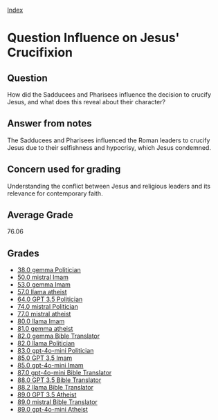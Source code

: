 
[Index](../../index.md)
# Question Influence on Jesus' Crucifixion
## Question
How did the Sadducees and Pharisees influence the decision to crucify Jesus, and what does this reveal about their character?

## Answer from notes
The Sadducees and Pharisees influenced the Roman leaders to crucify Jesus due to their selfishness and hypocrisy, which Jesus condemned.

## Concern used for grading
Understanding the conflict between Jesus and religious leaders and its relevance for contemporary faith.

## Average Grade
76.06

## Grades
 * [38.0 gemma Politician](../answers/gemma_Politician/Influence_on_Jesus__Crucifixion.md)
 * [50.0 mistral Imam](../answers/mistral_Imam/Influence_on_Jesus__Crucifixion.md)
 * [53.0 gemma Imam](../answers/gemma_Imam/Influence_on_Jesus__Crucifixion.md)
 * [57.0 llama atheist](../answers/llama_atheist/Influence_on_Jesus__Crucifixion.md)
 * [64.0 GPT 3.5 Politician](../answers/GPT_3.5_Politician/Influence_on_Jesus__Crucifixion.md)
 * [74.0 mistral Politician](../answers/mistral_Politician/Influence_on_Jesus__Crucifixion.md)
 * [77.0 mistral atheist](../answers/mistral_atheist/Influence_on_Jesus__Crucifixion.md)
 * [80.0 llama Imam](../answers/llama_Imam/Influence_on_Jesus__Crucifixion.md)
 * [81.0 gemma atheist](../answers/gemma_atheist/Influence_on_Jesus__Crucifixion.md)
 * [82.0 gemma Bible Translator](../answers/gemma_Bible_Translator/Influence_on_Jesus__Crucifixion.md)
 * [82.0 llama Politician](../answers/llama_Politician/Influence_on_Jesus__Crucifixion.md)
 * [83.0 gpt-4o-mini Politician](../answers/gpt-4o-mini_Politician/Influence_on_Jesus__Crucifixion.md)
 * [85.0 GPT 3.5 Imam](../answers/GPT_3.5_Imam/Influence_on_Jesus__Crucifixion.md)
 * [85.0 gpt-4o-mini Imam](../answers/gpt-4o-mini_Imam/Influence_on_Jesus__Crucifixion.md)
 * [87.0 gpt-4o-mini Bible Translator](../answers/gpt-4o-mini_Bible_Translator/Influence_on_Jesus__Crucifixion.md)
 * [88.0 GPT 3.5 Bible Translator](../answers/GPT_3.5_Bible_Translator/Influence_on_Jesus__Crucifixion.md)
 * [88.2 llama Bible Translator](../answers/llama_Bible_Translator/Influence_on_Jesus__Crucifixion.md)
 * [89.0 GPT 3.5 Atheist](../answers/GPT_3.5_Atheist/Influence_on_Jesus__Crucifixion.md)
 * [89.0 mistral Bible Translator](../answers/mistral_Bible_Translator/Influence_on_Jesus__Crucifixion.md)
 * [89.0 gpt-4o-mini Atheist](../answers/gpt-4o-mini_Atheist/Influence_on_Jesus__Crucifixion.md)

